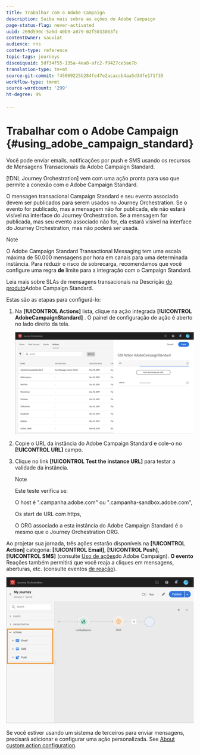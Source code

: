 ```yaml
---
title: Trabalhar com o Adobe Campaign
description: Saiba mais sobre as ações do Adobe Campaign
page-status-flag: never-activated
uuid: 269d590c-5a6d-40b9-a879-02f5033863fc
contentOwner: sauviat
audience: rns
content-type: reference
topic-tags: journeys
discoiquuid: 5df34f55-135a-4ea8-afc2-f9427ce5ae7b
translation-type: tm+mt
source-git-commit: f45069225b284fe47e2acaccb4aa5d34fe171f35
workflow-type: tm+mt
source-wordcount: '299'
ht-degree: 4%

---
```



# Trabalhar com o Adobe Campaign {#using_adobe_campaign_standard}

Você pode enviar emails, notificações por push e SMS usando os recursos de Mensagens Transacionais da Adobe Campaign Standard.

[!DNL Journey Orchestration] vem com uma ação pronta para uso que permite a conexão com o Adobe Campaign Standard.

O mensagen transacional Campaign Standard e seu evento associado devem ser publicados para serem usados no Journey Orchestration. Se o evento for publicado, mas a mensagem não for publicada, ele não estará visível na interface do Journey Orchestration. Se a mensagem for publicada, mas seu evento associado não for, ela estará visível na interface do Journey Orchestration, mas não poderá ser usada.

>[!NOTE]
>
>O Adobe Campaign Standard Transactional Messaging tem uma escala máxima de 50.000 mensagens por hora em canais para uma determinada instância. Para reduzir o risco de sobrecarga, recomendamos que você configure uma regra **de** limite para a integração com o Campaign Standard.
>
>Leia mais sobre SLAs de mensagens transacionais na Descrição [do produto](https://helpx.adobe.com/legal/product-descriptions/campaign-standard.html)Adobe Campaign Standard.

Estas são as etapas para configurá-lo:

1. Na **[!UICONTROL Actions]** lista, clique na ação integrada **[!UICONTROL AdobeCampaignStandard]** . O painel de configuração de ação é aberto no lado direito da tela.

   ![](../assets/actioncampaign.png)

1. Copie o URL da instância do Adobe Campaign Standard e cole-o no **[!UICONTROL URL]** campo.

1. Clique no link **[!UICONTROL Test the instance URL]** para testar a validade da instância.

   >[!NOTE]
   >
   >Este teste verifica se:
   >
   >O host é &quot;.campanha.adobe.com&quot; ou &quot;.campanha-sandbox.adobe.com&quot;,
   >
   >Os start de URL com https,
   >
   >O ORG associado a esta instância do Adobe Campaign Standard é o mesmo que o Journey Orchestration ORG.

Ao projetar sua jornada, três ações estarão disponíveis na **[!UICONTROL Action]** categoria: **[!UICONTROL Email]**, **[!UICONTROL Push]**, **[!UICONTROL SMS]** (consulte [Uso de ações](../building-journeys/using-adobe-campaign-actions.md)do Adobe Campaign). **O evento** Reações também permitirá que você reaja a cliques em mensagens, aberturas, etc. (consulte eventos [de reação](../building-journeys/reaction-events.md)).

![](../assets/journey58.png)

Se você estiver usando um sistema de terceiros para enviar mensagens, precisará adicionar e configurar uma ação personalizada. See [About custom action configuration](../action/about-custom-action-configuration.md).

